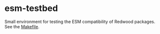 # esm-testbed

Small environment for testing the ESM compatibility of Redwood packages.
See the [Makefile](./Makefile).
